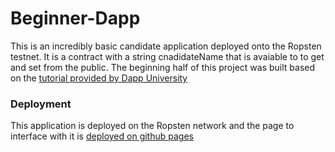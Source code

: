 # Beginner-Dapp

This is an incredibly basic candidate application deployed onto the Ropsten testnet. It is a contract with a string cnadidateName that is avaiable to to get and set from the public. The beginning half of this project was built based on the [tutorial provided by Dapp University](https://www.youtube.com/watch?v=KkZ6iYnSDRw)

### Deployment
This application is deployed on the Ropsten network and the page to interface with it is [deployed on github pages](https://ryanmdo.github.io/Beginner-Dapp/)
